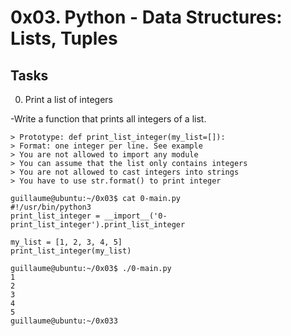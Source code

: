 # 0x03. Python - Data Structures: Lists, Tuples

## Tasks

0. Print a list of integers

-Write a function that prints all integers of a list.

	> Prototype: def print_list_integer(my_list=[]):
	> Format: one integer per line. See example
	> You are not allowed to import any module
	> You can assume that the list only contains integers
	> You are not allowed to cast integers into strings
	> You have to use str.format() to print integer

	guillaume@ubuntu:~/0x03$ cat 0-main.py
	#!/usr/bin/python3
	print_list_integer = __import__('0-print_list_integer').print_list_integer

	my_list = [1, 2, 3, 4, 5]
	print_list_integer(my_list)

	guillaume@ubuntu:~/0x03$ ./0-main.py
	1
	2
	3
	4
	5
	guillaume@ubuntu:~/0x033
